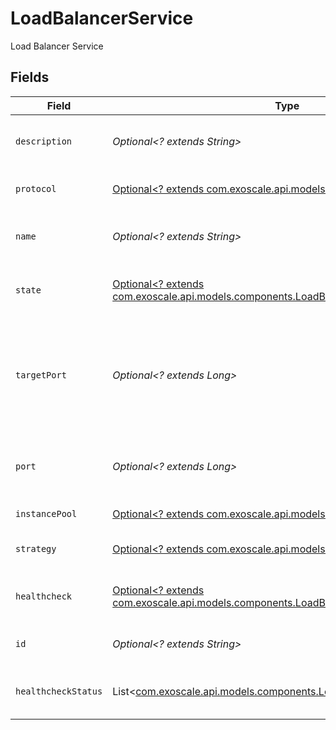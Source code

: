 # LoadBalancerService

Load Balancer Service


## Fields

| Field                                                                                                                                              | Type                                                                                                                                               | Required                                                                                                                                           | Description                                                                                                                                        |
| -------------------------------------------------------------------------------------------------------------------------------------------------- | -------------------------------------------------------------------------------------------------------------------------------------------------- | -------------------------------------------------------------------------------------------------------------------------------------------------- | -------------------------------------------------------------------------------------------------------------------------------------------------- |
| `description`                                                                                                                                      | *Optional<? extends String>*                                                                                                                       | :heavy_minus_sign:                                                                                                                                 | Load Balancer Service description                                                                                                                  |
| `protocol`                                                                                                                                         | [Optional<? extends com.exoscale.api.models.components.Protocol>](../../models/components/Protocol.md)                                             | :heavy_minus_sign:                                                                                                                                 | Network traffic protocol                                                                                                                           |
| `name`                                                                                                                                             | *Optional<? extends String>*                                                                                                                       | :heavy_minus_sign:                                                                                                                                 | Load Balancer Service name                                                                                                                         |
| `state`                                                                                                                                            | [Optional<? extends com.exoscale.api.models.components.LoadBalancerServiceState>](../../models/components/LoadBalancerServiceState.md)             | :heavy_minus_sign:                                                                                                                                 | Load Balancer Service state                                                                                                                        |
| `targetPort`                                                                                                                                       | *Optional<? extends Long>*                                                                                                                         | :heavy_minus_sign:                                                                                                                                 | Port on which the network traffic will be forwarded to on the receiving instance                                                                   |
| `port`                                                                                                                                             | *Optional<? extends Long>*                                                                                                                         | :heavy_minus_sign:                                                                                                                                 | Port exposed on the Load Balancer's public IP                                                                                                      |
| `instancePool`                                                                                                                                     | [Optional<? extends com.exoscale.api.models.components.InstancePool>](../../models/components/InstancePool.md)                                     | :heavy_minus_sign:                                                                                                                                 | Instance Pool                                                                                                                                      |
| `strategy`                                                                                                                                         | [Optional<? extends com.exoscale.api.models.components.Strategy>](../../models/components/Strategy.md)                                             | :heavy_minus_sign:                                                                                                                                 | Load balancing strategy                                                                                                                            |
| `healthcheck`                                                                                                                                      | [Optional<? extends com.exoscale.api.models.components.LoadBalancerServiceHealthcheck>](../../models/components/LoadBalancerServiceHealthcheck.md) | :heavy_minus_sign:                                                                                                                                 | Load Balancer Service healthcheck                                                                                                                  |
| `id`                                                                                                                                               | *Optional<? extends String>*                                                                                                                       | :heavy_minus_sign:                                                                                                                                 | Load Balancer Service ID                                                                                                                           |
| `healthcheckStatus`                                                                                                                                | List<[com.exoscale.api.models.components.LoadBalancerServerStatus](../../models/components/LoadBalancerServerStatus.md)>                           | :heavy_minus_sign:                                                                                                                                 | Healthcheck status per backend server                                                                                                              |